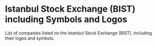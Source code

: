 # Istanbul Stock Exchange (BIST) including Symbols and Logos
 List of companies listed on the Istanbul Stock Exchange (BIST), including their logos and symbols.
